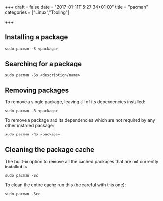 +++
draft = false
date = "2017-01-11T15:27:34+01:00"
title = "pacman"
categories = ["Linux","Tooling"]

+++

## Installing a package
```
sudo pacman -S <package>
```

## Searching for a package
```
sudo pacman -Ss <description/name>
```

## Removing packages

To remove a single package, leaving all of its dependencies installed:
```
sudo pacman -R <package>
```

To remove a package and its dependencies which are not required by any other installed package:
```
sudo pacman -Rs <package>
```

## Cleaning the package cache
The built-in option to remove all the cached packages that are not currently installed is:
```
sudo pacman -Sc
```

To clean the entire cache run this (be careful with this one):
```
sudo pacman -Scc
```

